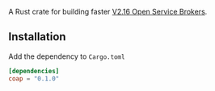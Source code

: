 A Rust crate for building faster [V2.16 Open Service Brokers](https://github.com/openservicebrokerapi/servicebroker/).


## Installation

Add the dependency to `Cargo.toml`

```toml
[dependencies]
coap = "0.1.0"
```
